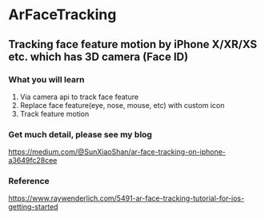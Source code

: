 # ArFaceTracking

## Tracking face feature motion by iPhone X/XR/XS etc. which has 3D camera (Face ID) 

### What you will learn 
1. Via camera api to track face feature
2. Replace face feature(eye, nose, mouse, etc) with custom icon
3. Track feature motion


### Get much detail, please see my blog
https://medium.com/@SunXiaoShan/ar-face-tracking-on-iphone-a3649fc28cee


### Reference
https://www.raywenderlich.com/5491-ar-face-tracking-tutorial-for-ios-getting-started 
